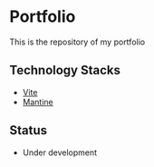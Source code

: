 # Portfolio

This is the repository of my portfolio

## Technology Stacks

- [Vite](https://vitejs.dev/)
- [Mantine](https://mantine.dev/)

## Status

- Under development
